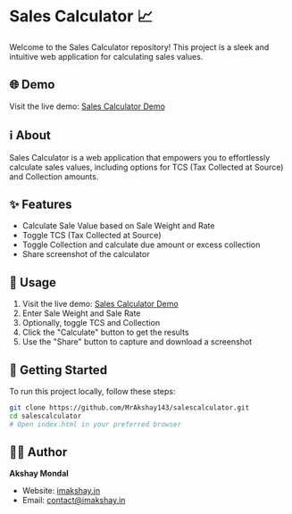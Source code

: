 # Sales Calculator 📈

Welcome to the Sales Calculator repository! This project is a sleek and intuitive web application for calculating sales values.

## 🌐 Demo

Visit the live demo: [Sales Calculator Demo](https://salecalculator.yourcart.in/)

## ℹ️ About

Sales Calculator is a web application that empowers you to effortlessly calculate sales values, including options for TCS (Tax Collected at Source) and Collection amounts.

## ✨ Features

- Calculate Sale Value based on Sale Weight and Rate
- Toggle TCS (Tax Collected at Source)
- Toggle Collection and calculate due amount or excess collection
- Share screenshot of the calculator

## 🚀 Usage

1. Visit the live demo: [Sales Calculator Demo](https://salecalculator.yourcart.in/)
2. Enter Sale Weight and Sale Rate
3. Optionally, toggle TCS and Collection
4. Click the "Calculate" button to get the results
5. Use the "Share" button to capture and download a screenshot

## 🏁 Getting Started

To run this project locally, follow these steps:

```bash
git clone https://github.com/MrAkshay143/salescalculator.git
cd salescalculator
# Open index.html in your preferred browser
```

## 👨‍💻 Author

**Akshay Mondal**
- Website: [imakshay.in](https://imakshay.in/)
- Email: [contact@imakshay.in](mailto:contact@imakshay.in)
